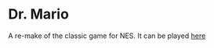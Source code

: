 # Dr. Mario

A re-make of the classic game for NES. It can be played
[here](http://www.matthighfield.com/dr-mario)
